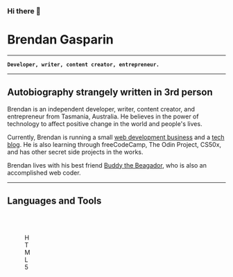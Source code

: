 ### Hi there 👋

# Brendan Gasparin

---

**`Developer, writer, content creator, entrepreneur.`**

---

## Autobiography strangely written in 3rd person

Brendan is an independent developer, writer, content creator, and entrepreneur from Tasmania, Australia. He believes in the power of technology to affect positive change in the world and people's lives.

Currently, Brendan is running a small [web development business](https://cyborgplatypus.com.au/) and a [tech blog](https://brendangasparin.com.au/blog/). He is also learning through freeCodeCamp, The Odin Project, CS50x, and has other secret side projects in the works.

Brendan lives with his best friend [Buddy the Beagador](https://brendangasparin.github.io/buddy/), who is also an accomplished web coder.

---

## Languages and Tools

<div style="display:flexbox;">
    <div style="height:50px;width:50px;">
      <figure>
        <img src="https://cdn.jsdelivr.net/gh/devicons/devicon@latest/icons/html5/html5-plain-wordmark.svg" alt="HTML5" style="display:block;width:30px;height:auto;margin-left:auto;margin-right:auto;" />
        <br />
        <figcaption style="display:block;text-align:center;">HTML 5</figcaption>
      </figure>
    </div>
<div>



<!--
**BrendanGasparin/BrendanGasparin** is a ✨ _special_ ✨ repository because its `README.md` (this file) appears on your GitHub profile.

Here are some ideas to get you started:

- 🔭 I’m currently working on ...
- 🌱 I’m currently learning ...
- 👯 I’m looking to collaborate on ...
- 🤔 I’m looking for help with ...
- 💬 Ask me about ...
- 📫 How to reach me: ...
- 😄 Pronouns: ...
- ⚡ Fun fact: ...
-->

